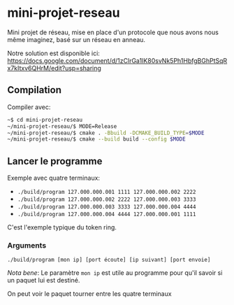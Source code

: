 # mini-projet-reseau
Mini projet de réseau, mise en place d'un protocole que nous avons nous même imaginez, basé sur un réseau en anneau.

Notre solution est disponible ici: https://docs.google.com/document/d/1zClrGa1IK80svNk5Ph1HbfgBGhPtSqRx7kItxv6QHrM/edit?usp=sharing

## Compilation
Compiler avec:

```bash
~$ cd mini-projet-reseau
~/mini-projet-reseau/$ MODE=Release
~/mini-projet-reseau/$ cmake . -Bbuild -DCMAKE_BUILD_TYPE=$MODE
~/mini-projet-reseau/$ cmake --build build --config $MODE
```

## Lancer le programme
Exemple avec quatre terminaux:
* `./build/program 127.000.000.001 1111 127.000.000.002 2222`
* `./build/program 127.000.000.002 2222 127.000.000.003 3333`
* `./build/program 127.000.000.003 3333 127.000.000.004 4444`
* `./build/program 127.000.000.004 4444 127.000.000.001 1111`

C'est l'exemple typique du token ring.

### Arguments
`./build/program [mon ip] [port écoute] [ip suivant] [port envoie]`

*Nota bene*: Le paramètre `mon ip` est utile au programme pour qu'il savoir si un paquet lui est destiné.

On peut voir le paquet tourner entre les quatre terminaux
